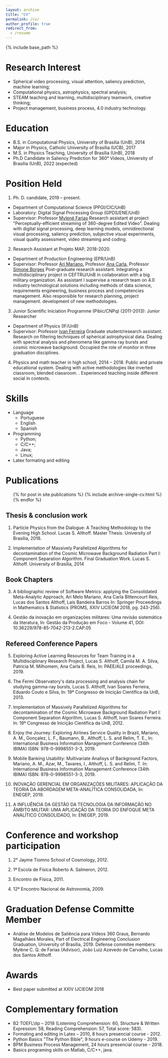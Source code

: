 ```yaml
---
layout: archive
title: "CV"
permalink: /cv/
author_profile: true
redirect_from:
  - /resume
---
```


{% include base_path %}

Research Interest
======
*	Spherical video processing, visual attention, saliency prediction, machine learning;
*	Computational physics, astrophysics, spectral analysis;  
*	STEAM teaching and learning, multidisciplinary teamwork, creative thinking;
*	Project management, business process, 4.0 industry technology. 

Education
======
* B.S. in Computational Physics, University of Brasília (UnB), 2014
* Major in Physics, Catholic University of Brasília (UCB), 2017
* M.S. in Physics Teaching, University of Brasília (UnB), 2018
* Ph.D Candidate in Saliency Prediction for 360° Videos, University of Brasília (UnB), 2022 (expected)

Position Held
======
1.	Ph. D. candidate, 2019 – present.
  * Department of Computational Science (PPGI/CIC/UnB)
  * Laboratory: Digital Signal Processing Group (GPDS/ENE/UnB)
  * Supervisor: Professor [Mylenè Farias](https://www.researchgate.net/profile/Mylene_Farias)
  Research assistant at project "Perceptually-efficient streaming of 360-degree Edited Video". Dealing with digital signal processing, deep learning models, omnidirectional visual processing, saliency prediction, subjective visual experiments, visual quality assessment, video streaming and coding. 

2. Research Assistant at Projeto MAP, 2018-2020. 
  * Department of Production Engineering (EPR/UnB)
  * Supervisor: Professor [Ari Mariano](https://www.researchgate.net/profile/Ari_Mariano), Professor [Ana Carla](https://www.researchgate.net/profile/ANA_CARLA_Reis), Professor [Simone Borges](https://www.researchgate.net/profile/Simone_Monteiro4)
  Post-graduate research assistant. Integrating a multidisciplinary project in CEFTRU/UnB in collaboration with a big military organization. As assistant I supervise a research team on 4.0 industry technological solutions including methods of data science, requirements engineering, business process and competencies management. Also responsible for research planning, project management. development of new methodologies.

3. Junior Scientific Iniciation Programme (Pibic/CNPq) (2011-2013): Junior Researcher
  * Department of Physics (IF/UnB)
  * Supervisor: Professor [Ivan Ferreira](https://www.researchgate.net/profile/Ivan_Ferreira3)
  Graduate student/research assistant. Research on filtering techniques of spherical astrophysical data. Dealing with spectral analysis and phenomena like gamma ray bursts and cosmic microwave background. Occupied the role of monitor in three graduation disciplines.
  
4. Physics and math teacher in high school, 2014 – 2018.
Public and private educational system. Dealing with active methodologies like inverted classroom, blended classroom. . Experienced teaching inside different social in contexts. 
  
Skills
======
* Language
  * Portuguese
  * English
  * Spanish 
* Programming
  * Python;
  * C/C++;
  * Java;
  * Linux;
* Latex formating and editing

Publications
======
  <ul>{% for post in site.publications %}
    {% include archive-single-cv.html %}
  {% endfor %}</ul>
  
## Thesis & conclusion work
1.  Particle Physics from the Dialogue: A Teaching Methodology to the Evening High School. Lucas S. Althoff. Master Thesis. University of Brasília, 2018.

2. Implementation of Massively Parallelized Algorithms for decontamination of the Cosmic Microwave Background Radiation Part I: Component Separation Algorithm. Final Graduation Work. Lucas S. Althoff. University of Brasília, 2014

## Book Chapters
3. A bibliographic review of Software Metrics: applying the Consolidated Meta-Analytic Approach, Ari Melo Mariano, Ana Carla Bittencourt Reis, Lucas dos Santos Althoff, Laís Bandeira Barros In: Springer Proceedings in Mathematics & Statistics (PROMS, XXIV IJCIEOM 2018, pg. 243-256). 

4. Gestão da inovação em organizações militares: Uma revisão sistemática da literatura, In: Gestão da Produção em Foco - Volume 41, DOI: 10.36229/978-85-7042-213-2.CAP.05

## Refereed Conference Papers
5. Exploring Active Learning Resources for Team Training in a Multidisciplinary Research Project, Lucas S. Althoff, Camila M. A. Silva, Patrícia M. Milhomem, Ana Carla B. Reis, In: PAEE/ALE proceedings, 2019.  

6. The Fermi Observatory's data processing and analysis chain for studying gamma-ray bursts, Lucas S. Althoff, Ivan Soares Ferreira, Eduardo Couto e Silva, In: 19º Congresso de Inicição Científica da UnB, 2013.

7. Implementation of Massively Parallelized Algorithms for decontamination of the Cosmic Microwave Background Radiation Part I: Component Separation Algorithm, Lucas S. Althoff, Ivan Soares Ferreira. In: 19º Congresso de Inicição Científica da UnB, 2012.

8. Enjoy the Journey: Exploring Airlines Service Quality in Brazil, Mariano, A. M., Gonçalez, L. F., Baumann, B., Althoff, L. S. and Relim, T. E.,  In: International Business Information Management Conference (34th IBIMA) ISBN: 978-0-9998551-3-3, 2019.

9. Mobile Banking Usability: Multivariate Analisys of Background Factors, Mariano, A. M., Azar, M., Tavares, I., Althoff, L. S. and Relim, T. In: International Business Information Management Conference (34th IBIMA) ISBN: 978-0-9998551-3-3, 2019.

10. INOVAÇÃO GERENCIAL EM ORGANIZAÇÕES MILITARES: APLICAÇÃO DA TEORIA DA ABORDAGEM META-ANALÍTICA CONSOLIDADA, In: ENEGEP, 2019.

11. A INFLUÊNCIA DA GESTÃO DA TECNOLOGIA DA INFORMAÇÃO NO ÂMBITO MILITAR: UMA APLICAÇÃO DA TEORIA DO ENFOQUE META ANALÍTICO CONSOLIDADO, In: ENEGEP, 2019. 

Conference and workshop participation
======
1. 2° Jayme Tiomno School of Cosmology, 2012.

2. 1ª Escola de Física Roberto A. Salmeron, 2012.

3. Encontro de Física, 2011.

4. 12º Encontro Nacional de Astronomia, 2009.

Graduation Defense Committe Member
======
* Análise de Modelos de Saliência para Vídeos 360 Graus, Bernardo Magalhães Morales, Part of Electrical Engineering Conclusion Graduation, University of Brasília, 2019.
  Defense commitee members: Mylène C. Q. de Farias (Advisor), João Luiz Azevedo de Carvalho, Lucas dos Santos Althoff.

Awards
======
* Best paper submitted at XXIV IJCIEOM 2018

Complementary formation
======
*	B2 TOEFL\itp – 2018 (Listening Comprehension: 60, Structure & Written Expression: 58, Reading Comprehension: 57, Total score: 583).
*	Formating and editing in Latex – 2010, 8 hours presencial course - 2012.
*	Python Basics "The Python Bible", 9 hours e-course on Udemy - 2019.
* BPM Business Process Management, 24 hours presencial course - 2018.
* Basics programing skills on Matlab, C/C++, java.

<!--Talks
======
  <ul>{% for post in site.talks %}
    {% include archive-single-talk-cv.html %}
  {% endfor %}</ul>
Teaching
======
  <ul>{% for post in site.teaching %}
    {% include archive-single-cv.html %}
  {% endfor %}</ul>
Service and leadership
======
* Currently signed in to 43 different slack teams
--> 
